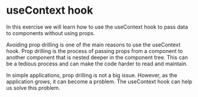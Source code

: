 # useContext hook

In this exercise we will learn how to use the useContext hook to pass data to components without using props.

Avoiding prop drilling is one of the main reasons to use the useContext hook. Prop drilling is the process of passing props from a component to another component that is nested deeper in the component tree. This can be a tedious process and can make the code harder to read and maintain.

In simple applications, prop drilling is not a big issue. However, as the application grows, it can become a problem. The useContext hook can help us solve this problem.
